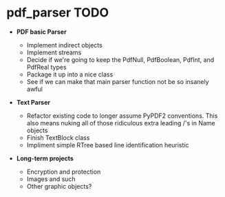 # pdf_parser TODO

* **PDF basic Parser**
    * Implement indirect objects
    * Implement streams
    * Decide if we're going to keep the PdfNull, PdfBoolean, PdfInt, and PdfReal types
    * Package it up into a nice class
    * See if we can make that main parser function not be so insanely awful

* **Text Parser**
	* Refactor existing code to longer assume PyPDF2 conventions.  This also means nuking all of those ridiculous extra leading /'s in Name objects
	* Finish TextBlock class
	* Impliment simple RTree based line identification heuristic

* **Long-term projects**
	* Encryption and protection
	* Images and such
	* Other graphic objects?